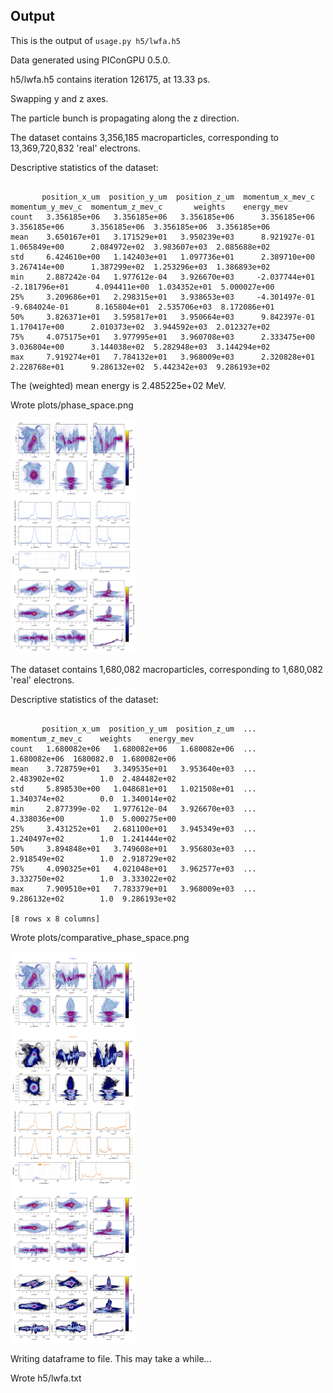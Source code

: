 ## Output

This is the output of `usage.py h5/lwfa.h5`

Data generated using PIConGPU 0.5.0.

h5/lwfa.h5 contains iteration 126175, at 13.33 ps.

Swapping y and z axes.

The particle bunch is propagating along the z direction.

The dataset contains 3,356,185 macroparticles, corresponding to 13,369,720,832 'real' electrons.

Descriptive statistics of the dataset:

```

       position_x_um  position_y_um  position_z_um  momentum_x_mev_c  momentum_y_mev_c  momentum_z_mev_c       weights    energy_mev
count   3.356185e+06   3.356185e+06   3.356185e+06      3.356185e+06      3.356185e+06      3.356185e+06  3.356185e+06  3.356185e+06
mean    3.650167e+01   3.171529e+01   3.950239e+03      8.921927e-01      1.065849e+00      2.084972e+02  3.983607e+03  2.085688e+02
std     6.424610e+00   1.142403e+01   1.097736e+01      2.389710e+00      3.267414e+00      1.387299e+02  1.253296e+03  1.386893e+02
min     2.887242e-04   1.977612e-04   3.926670e+03     -2.037744e+01     -2.181796e+01      4.094411e+00  1.034352e+01  5.000027e+00
25%     3.209686e+01   2.298315e+01   3.938653e+03     -4.301497e-01     -9.684024e-01      8.165804e+01  2.535706e+03  8.172086e+01
50%     3.826371e+01   3.595817e+01   3.950664e+03      9.842397e-01      1.170417e+00      2.010373e+02  3.944592e+03  2.012327e+02
75%     4.075175e+01   3.977995e+01   3.960708e+03      2.333475e+00      3.036804e+00      3.144038e+02  5.282948e+03  3.144294e+02
max     7.919274e+01   7.784132e+01   3.968009e+03      2.320828e+01      2.228768e+01      9.286132e+02  5.442342e+03  9.286193e+02

```

The (weighted) mean energy is 2.485225e+02 MeV.

Wrote plots/phase_space.png

<a href="plots/phase_space.png"><img src="plots/phase_space.png" width="200"></a>

The dataset contains 1,680,082 macroparticles, corresponding to 1,680,082 'real' electrons.

Descriptive statistics of the dataset:

```

       position_x_um  position_y_um  position_z_um  ...  momentum_z_mev_c    weights    energy_mev
count   1.680082e+06   1.680082e+06   1.680082e+06  ...      1.680082e+06  1680082.0  1.680082e+06
mean    3.728759e+01   3.349535e+01   3.953640e+03  ...      2.483902e+02        1.0  2.484482e+02
std     5.898530e+00   1.048681e+01   1.021508e+01  ...      1.340374e+02        0.0  1.340014e+02
min     2.877399e-02   1.977612e-04   3.926670e+03  ...      4.338036e+00        1.0  5.000275e+00
25%     3.431252e+01   2.681100e+01   3.945349e+03  ...      1.240497e+02        1.0  1.241444e+02
50%     3.894848e+01   3.749608e+01   3.956803e+03  ...      2.918549e+02        1.0  2.918729e+02
75%     4.090325e+01   4.021048e+01   3.962577e+03  ...      3.332750e+02        1.0  3.333022e+02
max     7.909510e+01   7.783379e+01   3.968009e+03  ...      9.286132e+02        1.0  9.286193e+02

[8 rows x 8 columns]

```

Wrote plots/comparative_phase_space.png

<a href="plots/comparative_phase_space.png"><img src="plots/comparative_phase_space.png" width="200"></a>

Writing dataframe to file. This may take a while...

Wrote h5/lwfa.txt

